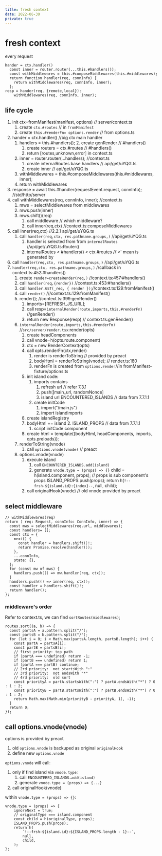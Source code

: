 ```yaml
---
title: fresh context
date: 2022-06-30
private: true
---
```


# fresh context

every request

    hander = ctx.handler()
      const inner = router.router(...this.#handlers());
      const withMiddlewares = this.#composeMiddlewares(this.#middlewares);
      return function handler(req, connInfo) {
        return withMiddlewares(req, connInfo, inner);
      };
    resp = hander(req, {remote,local});
        withMiddlewares(req, connInfo, inner);

## life cycle
1. init ctx=fromManifest(manifest, options)  // server/context.ts
    1. create `ctx.#routes` // in `fromManifest`
    1. create `this.#renderFn= options.render` // from options.ts
2. hander = ctx.handler()       //big ctx main handler
    1. handlers = this.#handlers(); 
        2. create genRender         // #handlers()
        1. create routers = ctx.#routes    // #handlers()
        1. return [routes,unknown,error] in context.ts
    2. inner = router.router(...handlers); //context.ts 
        1. create internalRoutes base handlers  // api/get/uYQG.ts
        1. create inner // api/get/uYQG.ts
    3. withMiddlewares = this.#composeMiddlewares(this.#middlewares, inner);
    4. return withMiddlewares
3. response = await this.#handler(requestEvent.request, connInfo); //std/http/server
4. call withMiddlewares(req, connInfo, inner);       //context.ts
    1. mws = selectMiddlewares from middlewares
    2. mws.push(inner)
    3. mws.shift()(req)
        1. call middleware // which middleware?
        2. call inner(req,ctx)  //context.ts:composeMiddlewares
5. call inner(req,ctx)   //2.2.1 api/get/uYQG.ts
    1. call `handler(req,ctx, res.pathname.groups,)` //api/get/uYQG.ts
        1. handler is selected from from `internalRoutes` //api/get/uYQG.ts:Router()
        2. internalRoutes < #handlers() < ctx.#routes   //'<' mean is generated by
6. call `handler(req,ctx, res.pathname.groups,)` //api/get/uYQG.ts
7. `handler(req,ctx, res.pathname.groups,)` //callback in context.ts:452:#handlers()
    1. create `render=createRender(req,)` //context.ts:457:#handlers()
    2. call `handler(req,{render})` //context.ts:453:#handlers() 
    3. call `handler.GET(_req, { render })`;//context.ts:129:fromManifest()
    4. call `render()` ///context.ts:129:fromManifest()
    3. render();    //context.ts:399:genRender()
        1. imports=[REFRESH_JS_URL];
        1. call resp=`internalRender(route,imports,this.#renderFn)` //genRender()
        2. return new Response(resp) // context.ts:genRender()
    5. `internalRender(route,imports,this.#renderFn)` //`src/server/render.tsx`:render(opts)
        1. create headComponents
        1. call vnode=h(opts.route.component)
        2. ctx = new RenderContext(opts)
        2. call opts.renderFn(ctx,render)   
            1. render is renderToString //  provided by preact
            1. bodyHtml = renderToString(vnode);    // render.ts:180
            2. renderFn is created from `options.render`//in fromManifest-fixture/options.ts
        3. init island code:
            1. imports contains
                1. refresh url  // refer 7.3.1
                1. push([main_url, randomNonce]
                2. island url ENCOUNTERED_ISLANDS // data from 7.7.1.1
            2. create initCode 
                1. import("/main.js")
                2. import islandImports
        3. create islandRegistry
        4. bodyHtml += island
            2. ISLAND_PROPS // data from 7.7.1.1
            1. script initCode component
        5. create html = template({bodyHtml, headComponents, imports, opts.preloads});
    6. renderToString(vnode)
        1. call `options.vnode(vnode)` // preact
    7. options.vnode(vnode)
        1. execute island
            1. call `ENCOUNTERED_ISLANDS.add(island)`
            2. generate `vnode.type = (props) => {}`
                child = h(island.component, props); // props is sub component's props
                ISLAND_PROPS.push(props);
                return h(`!--frsh-${island.id}:{index}--`, null, child);
        2. call originalHook(vnode) // old vnode provided by preact

## select middleware
    // withMiddlewares(req)
    return ( req: Request, connInfo: ConnInfo, inner) => {
      const mws = selectMiddlewares(req.url, middlewares);
      const handlers= [];
      const ctx = {
        next() {
          const handler = handlers.shift()!;
          return Promise.resolve(handler());
        },
        ...connInfo,
        state: {},
      };
      for (const mw of mws) {
        handlers.push(() => mw.handler(req, ctx));
      }
      handlers.push(() => inner(req, ctx));
      const handler = handlers.shift()!;
      return handler();
    };

### middleware's order
Refer to context.ts, we can find `sortRoutes(middlewares)`;

    routes.sort((a, b) => {
      const partsA = a.pattern.split("/");
      const partsB = b.pattern.split("/");
      for (let i = 0; i < Math.max(partsA.length, partsB.length); i++) {
        const partA = partsA[i];
        const partB = partsB[i];
        // first priority: top path
        if (partA === undefined) return -1;
        if (partB === undefined) return 1;
        if (partA === partB) continue;
        // 2rd priority:  not startsWith ":"
        // 3rd priority:  not endsWith "*"
        // 4rd priority:  old sort
        const priorityA = partA.startsWith(":") ? partA.endsWith("*") ? 0 : 1 : 2;
        const priorityB = partB.startsWith(":") ? partB.endsWith("*") ? 0 : 1 : 2;
        return Math.max(Math.min(priorityB - priorityA, 1), -1);
      }
      return 0;
    });

## call options.vnode(vnode)
options is provided by preact
1. old `options.vnode` is backuped as original `originalHook`
2. define new `options.vnode` 

`options.vnode` will call:
1. only if find island via `vnode.type`:
    1. call `ENCOUNTERED_ISLANDS.add(island)`
    2. generate `vnode.type = (props) => {...}` 
2. call originalHook(vnode)

within `vnode.type = (props) => {}`:

    vnode.type = (props) => {
        ignoreNext = true;
        // originalType === island.component
        const child = h(originalType, props);
        ISLAND_PROPS.push(props);
        return h(
            `!--frsh-${island.id}:${ISLAND_PROPS.length - 1}--`,
            null,
            child,
        );
    };